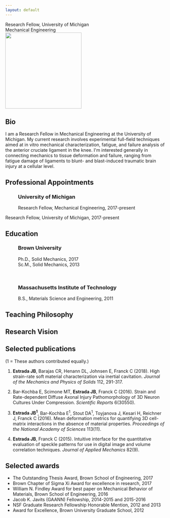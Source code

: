 ```yaml
---
layout: default
---
```


<div class="centeredtext tagline">Research Fellow, University of Michigan<br />Mechanical Engineering</div>
<div id="mugshot">
	<img src="img/jestrada.png" width="240" height="240" class="rounded8" />
</div>

## Bio
I am a Research Fellow in Mechanical Engineering at the University of Michigan. My current research involves experimental full-field techniques aimed at in vitro mechanical characterization, fatigue, and failure analysis of the anterior cruciate ligament in the knee. I'm interested generally in connecting mechanics to tissue deformation and failure, ranging from fatigue damage of ligaments to blunt- and blast-induced traumatic brain injury at a cellular level. 

## Professional Appointments
<figure>
	<!--<img src="img/michiganlogo.png" width="100" />-->
	<div class="centeredtext">	
	<h3>University of Michigan</h3>
	<figcaption>Research Fellow, Mechanical Engineering, 2017-present</figcaption>
	</div>
</figure>
Research Fellow, University of Michigan, 2017-present

## Education
<figure>
	<!--<img src="img/brownlogo.png" width="100" />-->
	<div class="centeredtext">	
	<h3>Brown University</h3>
	<figcaption>Ph.D., Solid Mechanics, 2017</figcaption>
	<figcaption>Sc.M., Solid Mechanics, 2013</figcaption>
	</div>
</figure>
<p>&nbsp;</p>
<figure>
	<!--<img src="img/MITlogo.png" width="90" />-->
	<div class="centeredtext">
	<h3>Massachusetts Institute of Technology</h3>
	<figcaption>B.S., Materials Science and Engineering, 2011</figcaption>
	</div>
</figure>

## Teaching Philosophy
<!---My teaching philosophy is simple - engineering education spans all age groups. My own first contact with engineering came in the form of building towers with my siblings out of K'nex, and to get involved, I've run a demonstration of liquid nitrogen for a Kindergarten class and -->
<!-- Ideas: French-American school demo (https://youtu.be/ET0rzPNOTpI), developed the Lincoln School class (https://news.brown.edu/articles/2016/05/lincoln), gonna read to preschoolers about science, ran 3.091 recitation twice a week as a senior, developed labs for experimental mechanics and mechanics of solids and structures and intro to engineering, developed/taught summer@Brown for 5 summers, started two seminar series (grad and postdoc)-->

## Research Vision


## Selected publications
(1 = These authors contributed equally.)

1. __Estrada JB__, Barajas CR, Henann DL, Johnsen E, Franck C (2018). High strain-rate soft material characterization via inertial cavitation. _Journal of the Mechanics and Physics of Solids_ 112, 291-317.

2. Bar-Kochba E, Scimone MT, __Estrada JB__, Franck C (2016). Strain and Rate-dependent Diffuse Axonal Injury Pathomorphology of 3D Neuron Cultures Under Compression. _Scientific Reports_ 6(30550).

3. __Estrada JB<sup>1</sup>__, Bar-Kochba E<sup>1</sup>, Stout DA<sup>1</sup>, Toyjanova J, Kesari H, Reichner J, Franck C (2016). Mean deformation metrics for quantifying 3D cell-matrix interactions in the absence of material properties. _Proceedings of the National Academy of Sciences_ 113(11).

4. __Estrada JB__, Franck C (2015). Intuitive interface for the quantitative evaluation of speckle patterns for use in digital image and volume correlation techniques. _Journal of Applied Mechanics_ 82(9).

## Selected awards
+ The Outstanding Thesis Award, Brown School of Engineering, 2017
+ Brown Chapter of Sigma Xi Award for excellence in research, 2017
+ William N. Findley Award for best paper on Mechanical Behavior of Materials, Brown School of Engineering, 2016
+ Jacob K. Javits (GAANN) Fellowship, 2014-2015 and 2015-2016
+ NSF Graduate Research Fellowship Honorable Mention, 2012 and 2013
+ Award for Excellence, Brown University Graduate School, 2012
